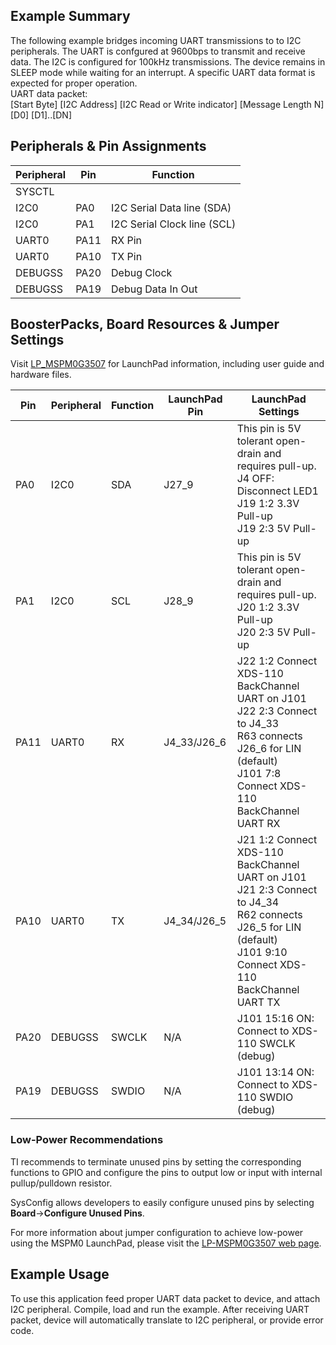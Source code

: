 ## Example Summary

The following example bridges incoming UART transmissions to 
to I2C peripherals. The UART is confgured at 9600bps to 
transmit and receive data. The I2C is configured for 100kHz transmissions. 
The device remains in SLEEP mode while waiting for an interrupt.
A specific UART data format is expected for proper operation. <br>
UART data packet: <br>
[Start Byte] [I2C Address] [I2C Read or Write indicator] [Message Length N] [D0] [D1]..[DN]

## Peripherals & Pin Assignments

| Peripheral | Pin | Function |
| --- | --- | --- |
| SYSCTL |  |  |
| I2C0 | PA0 | I2C Serial Data line (SDA) |
| I2C0 | PA1 | I2C Serial Clock line (SCL) |
| UART0 | PA11 | RX Pin |
| UART0 | PA10 | TX Pin |
| DEBUGSS | PA20 | Debug Clock |
| DEBUGSS | PA19 | Debug Data In Out |

## BoosterPacks, Board Resources & Jumper Settings

Visit [LP_MSPM0G3507](https://www.ti.com/tool/LP-MSPM0G3507) for LaunchPad information, including user guide and hardware files.

| Pin | Peripheral | Function | LaunchPad Pin | LaunchPad Settings |
| --- | --- | --- | --- | --- |
| PA0 | I2C0 | SDA | J27_9 | This pin is 5V tolerant open-drain and requires pull-up.<br>J4 OFF: Disconnect LED1<br>J19 1:2 3.3V Pull-up<br>J19 2:3 5V Pull-up |
| PA1 | I2C0 | SCL | J28_9 | This pin is 5V tolerant open-drain and requires pull-up.<br>J20 1:2 3.3V Pull-up<br>J20 2:3 5V Pull-up |
| PA11 | UART0 | RX | J4_33/J26_6 | J22 1:2 Connect XDS-110 BackChannel UART on J101<br>J22 2:3 Connect to J4_33<br>R63 connects J26_6 for LIN (default)<br>J101 7:8 Connect XDS-110 BackChannel UART RX |
| PA10 | UART0 | TX | J4_34/J26_5 | J21 1:2 Connect XDS-110 BackChannel UART on J101<br>J21 2:3 Connect to J4_34<br>R62 connects J26_5 for LIN (default)<br>J101 9:10 Connect XDS-110 BackChannel UART TX |
| PA20 | DEBUGSS | SWCLK | N/A | J101 15:16 ON: Connect to XDS-110 SWCLK (debug) |
| PA19 | DEBUGSS | SWDIO | N/A | J101 13:14 ON: Connect to XDS-110 SWDIO (debug) |

### Low-Power Recommendations
TI recommends to terminate unused pins by setting the corresponding functions to
GPIO and configure the pins to output low or input with internal
pullup/pulldown resistor.

SysConfig allows developers to easily configure unused pins by selecting **Board**→**Configure Unused Pins**.

For more information about jumper configuration to achieve low-power using the
MSPM0 LaunchPad, please visit the [LP-MSPM0G3507 web page](https://www.ti.com/tool/LP-MSPM0G3507).

## Example Usage
To use this application feed proper UART data packet to device, and attach I2C peripheral.
Compile, load and run the example.
After receiving UART packet, device will automatically translate to I2C peripheral, or provide error code.
